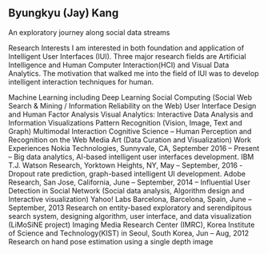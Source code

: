 Byungkyu (Jay) Kang
---

An exploratory journey along social data streams


Research Interests
I am interested in both foundation and application of Intelligent User Interfaces (IUI). Three major research fields are Artificial Intelligence and Human Computer Interaction(HCI) and Visual Data Analytics.  The motivation that walked me into the field of IUI was to develop intelligent interaction techniques for human.

Machine Learning including Deep Learning
Social Computing (Social Web Search & Mining / Information Reliability on the Web)
User Interface Design and Human Factor Analysis
Visual Analytics: Interactive Data Analysis and Information Visualizations
Pattern Recognition (Vision, Image, Text and Graph)
Multimodal Interaction
Cognitive Science – Human Perception and Recognition on the Web
Media Art (Data Curation and Visualization)
Work Experiences
Nokia Technologies, Sunnyvale, CA, September 2016 – Present
– Big data analytics, AI-based intelligent user interfaces development.
IBM T.J. Watson Research, Yorktown Heights, NY, May – September, 2016
-Dropout rate prediction, graph-based intelligent UI development.
Adobe Research, San Jose, California, June – September, 2014
– Influential User Detection in Social Network (Social data analysis, Algorithm design and Interactive visualization)
Yahoo! Labs Barcelona, Barcelona, Spain, June – September, 2013
Research on entity-based exploratory and serendipitous search system, designing algorithm, user interface, and data visualization (LiMoSiNE project)
Imaging Media Research Center (IMRC), Korea Institute of Science and Technology(KIST) in Seoul, South Korea, Jun – Aug, 2012
Research on hand pose estimation using a single depth image
